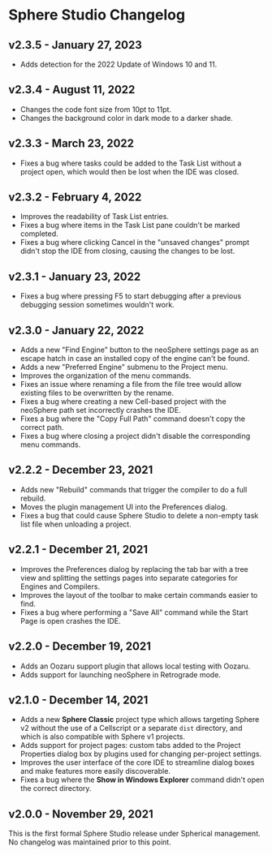 Sphere Studio Changelog
=======================

v2.3.5 - January 27, 2023
-------------------------

* Adds detection for the 2022 Update of Windows 10 and 11.

v2.3.4 - August 11, 2022
------------------------

* Changes the code font size from 10pt to 11pt.
* Changes the background color in dark mode to a darker shade.

v2.3.3 - March 23, 2022
-----------------------

* Fixes a bug where tasks could be added to the Task List without a project
  open, which would then be lost when the IDE was closed.

v2.3.2 - February 4, 2022
-------------------------

* Improves the readability of Task List entries.
* Fixes a bug where items in the Task List pane couldn't be marked completed.
* Fixes a bug where clicking Cancel in the "unsaved changes" prompt didn't
  stop the IDE from closing, causing the changes to be lost.

v2.3.1 - January 23, 2022
-------------------------

* Fixes a bug where pressing F5 to start debugging after a previous debugging
  session sometimes wouldn't work.

v2.3.0 - January 22, 2022
-------------------------

* Adds a new "Find Engine" button to the neoSphere settings page as an escape
  hatch in case an installed copy of the engine can't be found.
* Adds a new "Preferred Engine" submenu to the Project menu.
* Improves the organization of the menu commands.
* Fixes an issue where renaming a file from the file tree would allow existing
  files to be overwritten by the rename.
* Fixes a bug where creating a new Cell-based project with the neoSphere path
  set incorrectly crashes the IDE.
* Fixes a bug where the "Copy Full Path" command doesn't copy the correct path.
* Fixes a bug where closing a project didn't disable the corresponding menu
  commands.


v2.2.2 - December 23, 2021
--------------------------

* Adds new "Rebuild" commands that trigger the compiler to do a full rebuild.
* Moves the plugin management UI into the Preferences dialog.
* Fixes a bug that could cause Sphere Studio to delete a non-empty task list
  file when unloading a project.

v2.2.1 - December 21, 2021
--------------------------

* Improves the Preferences dialog by replacing the tab bar with a tree view
  and splitting the settings pages into separate categories for Engines and
  Compilers.
* Improves the layout of the toolbar to make certain commands easier to find.
* Fixes a bug where performing a "Save All" command while the Start Page is
  open crashes the IDE.

v2.2.0 - December 19, 2021
--------------------------

* Adds an Oozaru support plugin that allows local testing with Oozaru.
* Adds support for launching neoSphere in Retrograde mode.


v2.1.0 - December 14, 2021
--------------------------

* Adds a new **Sphere Classic** project type which allows targeting Sphere v2
  without the use of a Cellscript or a separate `dist` directory, and which is
  also compatible with Sphere v1 projects.
* Adds support for project pages: custom tabs added to the Project Properties
  dialog box by plugins used for changing per-project settings.
* Improves the user interface of the core IDE to streamline dialog boxes and
  make features more easily discoverable.
* Fixes a bug where the **Show in Windows Explorer** command didn't open the
  correct directory.


v2.0.0 - November 29, 2021
--------------------------

This is the first formal Sphere Studio release under Spherical management.
No changelog was maintained prior to this point.
